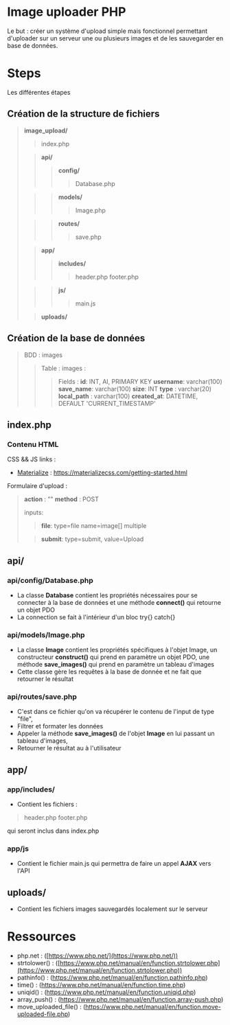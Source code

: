 # Image uploader PHP

Le but : créer un système d'upload simple mais fonctionnel permettant d'uploader sur un serveur une ou plusieurs images et de les sauvegarder en base de données.

# Steps

Les différentes étapes

## Création de la structure de fichiers

> **image_upload/**
> 
> > index.php
> 
> > **api/**
> > > **config/**
>>>> Database.php
>
>>> **models/**
>>>> Image.php
>
>>> **routes/**
>>>> save.php
>
>> **app/**
>>> **includes/**
>>>> header.php
>>>> footer.php
>
>>> **js/**
>>>> main.js
>
>> **uploads/**

## Création de la base de données

> BDD : images
> 
> > Table : images :
> > 
> > > Fields :
> > > **id**: INT, AI, PRIMARY KEY
> > > **username**: varchar(100)
> > > **save_name**: varchar(100)
> > > **size**: INT
> > > **type** : varchar(20)
> > > **local_path** : varchar(100)
> > > **created_at**: DATETIME, DEFAULT 'CURRENT_TIMESTAMP'

## index.php

### Contenu HTML

CSS && JS links :

-   [Materialize](
https://materializecss.com/getting-started.html) : https://materializecss.com/getting-started.html

Formulaire d'upload :

> **action** : ""
> **method** : POST
> 
> inputs:
> 
> > **file**:
> type=file
> name=image[]
> multiple
> 
> > **submit**: type=submit, value=Upload

## api/

### api/config/Database.php

-   La classe **Database** contient les propriétés nécessaires pour se connecter à la base de données et une méthode **connect()** qui retourne un objet PDO
-   La connection se fait à l'intérieur d'un bloc try{} catch{}

### api/models/Image.php

-   La classe **Image** contient les propriétés spécifiques à l'objet Image, un constructeur **construct()** qui prend en paramètre un objet PDO, une méthode **save_images()** qui prend en paramètre un tableau d'images
- Cette classe gère les requêtes à la base de donnée et ne fait que retourner le résultat

### api/routes/save.php

- C'est dans ce fichier qu'on va récupérer le contenu de l'input de type "file",
- Filtrer et formater les données
- Appeler la méthode **save_images()** de l'objet **Image** en lui passant un tableau d'images,
- Retourner le résultat au à l'utilisateur



## app/

### app/includes/
- Contient les fichiers :
> header.php
> footer.php

qui seront inclus dans index.php

### app/js
- Contient le fichier main.js qui permettra de faire un appel **AJAX** vers l'API

## uploads/
- Contient les fichiers images sauvegardés localement sur le serveur

# Ressources

- php.net : ([https://www.php.net/](https://www.php.net/))
- strtolower() : ([https://www.php.net/manual/en/function.strtolower.php](https://www.php.net/manual/en/function.strtolower.php))
- pathinfo() : (https://www.php.net/manual/en/function.pathinfo.php)
- time() : (https://www.php.net/manual/en/function.time.php)
- uniqid() : (https://www.php.net/manual/en/function.uniqid.php)
- array_push() : (https://www.php.net/manual/en/function.array-push.php)
- move_uploaded_file() : (https://www.php.net/manual/en/function.move-uploaded-file.php)
